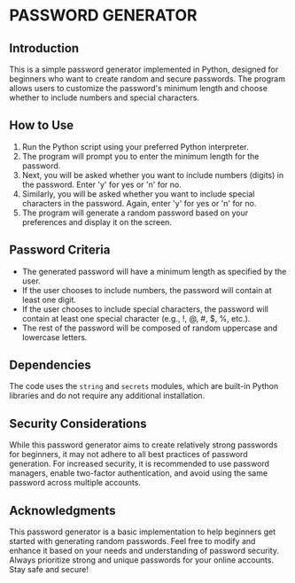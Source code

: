 # PASSWORD GENERATOR

## Introduction

This is a simple password generator implemented in Python, designed for beginners who want to create random and secure passwords. The program allows users to customize the password's minimum length and choose whether to include numbers and special characters.

## How to Use

1. Run the Python script using your preferred Python interpreter.
2. The program will prompt you to enter the minimum length for the password.
3. Next, you will be asked whether you want to include numbers (digits) in the password. Enter 'y' for yes or 'n' for no.
4. Similarly, you will be asked whether you want to include special characters in the password. Again, enter 'y' for yes or 'n' for no.
5. The program will generate a random password based on your preferences and display it on the screen.

## Password Criteria

- The generated password will have a minimum length as specified by the user.
- If the user chooses to include numbers, the password will contain at least one digit.
- If the user chooses to include special characters, the password will contain at least one special character (e.g., !, @, #, $, %, etc.).
- The rest of the password will be composed of random uppercase and lowercase letters.

## Dependencies

The code uses the `string` and `secrets` modules, which are built-in Python libraries and do not require any additional installation.

## Security Considerations

While this password generator aims to create relatively strong passwords for beginners, it may not adhere to all best practices of password generation. For increased security, it is recommended to use password managers, enable two-factor authentication, and avoid using the same password across multiple accounts.

## Acknowledgments

This password generator is a basic implementation to help beginners get started with generating random passwords. Feel free to modify and enhance it based on your needs and understanding of password security. Always prioritize strong and unique passwords for your online accounts. Stay safe and secure!
